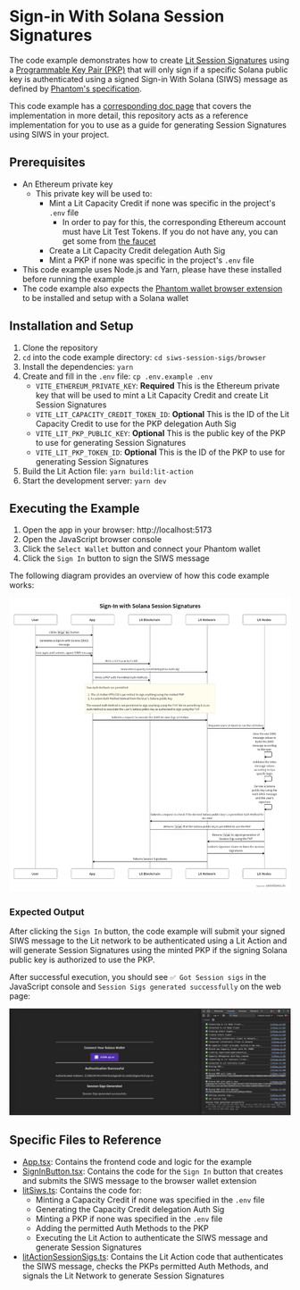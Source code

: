 # Sign-in With Solana Session Signatures

The code example demonstrates how to create [Lit Session Signatures](https://developer.litprotocol.com/sdk/authentication/session-sigs/intro) using a [Programmable Key Pair (PKP)](https://developer.litprotocol.com/user-wallets/pkps/overview) that will only sign if a specific Solana public key is authenticated using a signed Sign-in With Solana (SIWS) message as defined by [Phantom's specification](https://github.com/phantom/sign-in-with-solana/tree/main?tab=readme-ov-file).

This code example has a [corresponding doc page](https://developer.litprotocol.com/sdk/access-control/solana/siws-session-sigs) that covers the implementation in more detail, this repository acts as a reference implementation for you to use as a guide for generating Session Signatures using SIWS in your project.

## Prerequisites

- An Ethereum private key
  - This private key will be used to:
    - Mint a Lit Capacity Credit if none was specific in the project's `.env` file
      - In order to pay for this, the corresponding Ethereum account must have Lit Test Tokens. If you do not have any, you can get some from [the faucet](https://chronicle-yellowstone-faucet.getlit.dev/)
    - Create a Lit Capacity Credit delegation Auth Sig
    - Mint a PKP if none was specific in the project's `.env` file
- This code example uses Node.js and Yarn, please have these installed before running the example
- The code example also expects the [Phantom wallet browser extension](https://chromewebstore.google.com/detail/phantom/bfnaelmomeimhlpmgjnjophhpkkoljpa?hl=en) to be installed and setup with a Solana wallet

## Installation and Setup

1. Clone the repository
2. `cd` into the code example directory: `cd siws-session-sigs/browser`
3. Install the dependencies: `yarn`
4. Create and fill in the `.env` file: `cp .env.example .env`
   - `VITE_ETHEREUM_PRIVATE_KEY`: **Required** This is the Ethereum private key that will be used to mint a Lit Capacity Credit and create Lit Session Signatures
   - `VITE_LIT_CAPACITY_CREDIT_TOKEN_ID`: **Optional** This is the ID of the Lit Capacity Credit to use for the PKP delegation Auth Sig
   - `VITE_LIT_PKP_PUBLIC_KEY`: **Optional** This is the public key of the PKP to use for generating Session Signatures
   - `VITE_LIT_PKP_TOKEN_ID`: **Optional** This is the ID of the PKP to use for generating Session Signatures
5. Build the Lit Action file: `yarn build:lit-action`
6. Start the development server: `yarn dev`

## Executing the Example

1. Open the app in your browser: http://localhost:5173
2. Open the JavaScript browser console
3. Click the `Select Wallet` button and connect your Phantom wallet
4. Click the `Sign In` button to sign the SIWS message

The following diagram provides an overview of how this code example works:

![Code Example Overview](./src/assets/siws-session-sigs.png)

### Expected Output

After clicking the `Sign In` button, the code example will submit your signed SIWS message to the Lit network to be authenticated using a Lit Action and will generate Session Signatures using the minted PKP if the signing Solana public key is authorized to use the PKP.

After successful execution, you should see `✅ Got Session sigs` in the JavaScript console and `Session Sigs generated successfully` on the web page:

![Successful execution](./src/assets/successful-execution.png)

## Specific Files to Reference

- [App.tsx](./src/App.tsx): Contains the frontend code and logic for the example
- [SignInButton.tsx](./src/SignInButton.tsx): Contains the code for the `Sign In` button that creates and submits the SIWS message to the browser wallet extension
- [litSiws.ts](./src/litSiws.ts): Contains the code for:
  - Minting a Capacity Credit if none was specified in the `.env` file
  - Generating the Capacity Credit delegation Auth Sig
  - Minting a PKP if none was specified in the `.env` file
  - Adding the permitted Auth Methods to the PKP
  - Executing the Lit Action to authenticate the SIWS message and generate Session Signatures
- [litActionSessionSigs.ts](./src/litActionSessionSigs.ts): Contains the Lit Action code that authenticates the SIWS message, checks the PKPs permitted Auth Methods, and signals the Lit Network to generate Session Signatures
